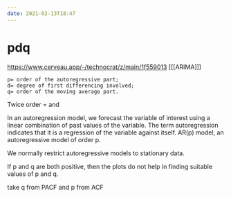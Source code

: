```yaml
---
date: 2021-02-13T18:47
---
```


# pdq
https://www.cerveau.app/-/technocrat/z/main/1f559013
[[[ARIMA]]]
 	
    p= order of the autoregressive part;
    d= degree of first differencing involved;
    q= order of the moving average part.
    
Twice order = and 

In an autoregression model, we forecast the variable of interest using a linear combination of past values of the variable. The term autoregression indicates that it is a regression of the variable against itself. AR(p) model, an autoregressive model of order p.

We normally restrict autoregressive models to stationary data.

If p and q are both positive, then the plots do not help in finding suitable values of p and q.

take q from PACF and p from ACF